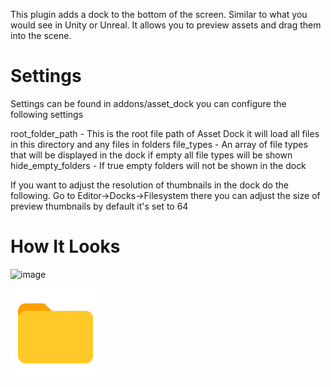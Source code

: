 This plugin adds a dock to the bottom of the screen. Similar to what you would see in Unity or Unreal. It allows you to preview assets and drag them into the scene.

# Settings
Settings can be found in addons/asset_dock you can configure the following settings

root_folder_path - This is the root file path of Asset Dock it will load all files in this directory and any files in folders
file_types - An array of file types that will be displayed in the dock if empty all file types will be shown
hide_empty_folders - If true empty folders will not be shown in the dock

If you want to adjust the resolution of thumbnails in the dock do the following.
Go to Editor->Docks->Filesystem there you can adjust the size of preview thumbnails by default it's set to 64

# How It Looks
![image](https://github.com/Reetro/Asset-Dock/assets/29167997/f8a22149-5417-4616-82b2-445a245c40fe)

![image](https://github.com/Reetro/Asset-Dock/blob/main/Logo.png)
